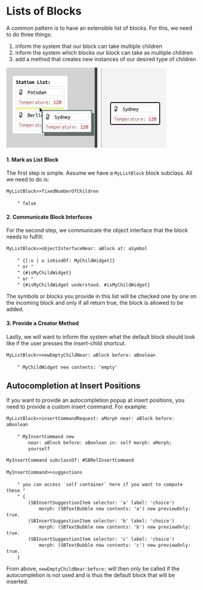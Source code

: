 # Lists of Blocks

A common pattern is to have an extensible list of blocks.
For this, we need to do three things:
1. inform the system that our block can take multiple children
2. inform the system which blocks our block can take as multiple children
3. add a method that creates new instances of our desired type of children

![](../assets/lists-of-blocks.png)

#### 1. Mark as List Block
The first step is simple. Assume we have a `MyListBlock` block subclass. All we need to do is:
```
MyListBlock>>fixedNumberOfChildren

    ^ false
```

#### 2. Communicate Block Interfaces
For the second step, we communicate the object interface that the block needs to fulfill:
```
MyListBlock>>objectInterfaceNear: aBlock at: aSymbol

    ^ {[:o | o isKindOf: MyChildWidget]}
    " or "
    ^ {#isMyChildWidget}
    " or "
    ^ {#isMyChildWidget understood. #isMyChildWidget}
```
The symbols or blocks you provide in this list will be checked one by one on the incoming block and only if all return true, the block is allowed to be added.

#### 3. Provide a Creator Method
Lastly, we will want to inform the system what the default block should look like if the user presses the insert-child shortcut.
```
MyListBlock>>newEmptyChildNear: aBlock before: aBoolean

    ^ MyChildWidget new contents: 'empty'
```


## Autocompletion at Insert Positions

If you want to provide an autocompletion popup at insert positions, you need to provide a custom insert command. For example:

```
MyListBlock>>insertCommandRequest: aMorph near: aBlock before: aBoolean

    ^ MyInsertCommand new
		near: aBlock before: aBoolean in: self morph: aMorph;
		yourself
```

```
MyInsertCommand subclassOf: #SBRelInsertCommand

MyInsertCommand>>suggestions

    " you can access `self container` here if you want to compute these "
    ^ {
        (SBInsertSuggestionItem selector: 'a' label: 'choice')
            morph: (SBTextBubble new contents: 'a') new previewOnly: true.
        (SBInsertSuggestionItem selector: 'b' label: 'choice')
            morph: (SBTextBubble new contents: 'b') new previewOnly: true.
        (SBInsertSuggestionItem selector: 'c' label: 'choice')
            morph: (SBTextBubble new contents: 'c') new previewOnly: true.
    }
```

From above, `newEmptyChildNear:before:` will then only be called if the autocompletion is not used and is thus the default block that will be inserted.
